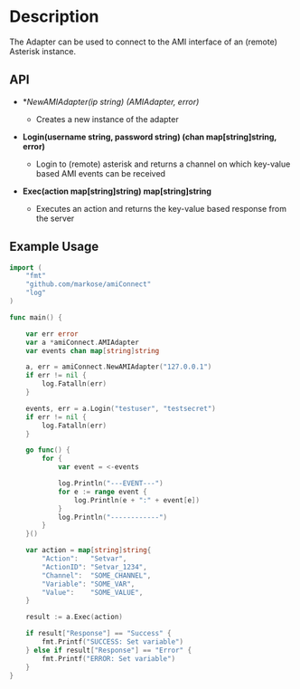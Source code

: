 Description
===========
The Adapter can be used to connect to the AMI interface of an (remote) Asterisk instance.

## API

*   **NewAMIAdapter(ip string) (*AMIAdapter, error)**
	* Creates a new instance of the adapter

*	**Login(username string, password string) (chan map[string]string, error)**
	* Login to (remote) asterisk and returns a channel on which key-value based AMI events can be received

*   **Exec(action map[string]string) map[string]string**
	* Executes an action and returns the key-value based response from the server  

## Example Usage

```Go
import (
	"fmt"
	"github.com/markose/amiConnect"
	"log"
)

func main() {

	var err error
	var a *amiConnect.AMIAdapter
	var events chan map[string]string

	a, err = amiConnect.NewAMIAdapter("127.0.0.1")
	if err != nil {
		log.Fatalln(err)
	}

	events, err = a.Login("testuser", "testsecret")
	if err != nil {
		log.Fatalln(err)
	}

	go func() {
		for {
			var event = <-events

			log.Println("---EVENT---")
			for e := range event {
				log.Println(e + ":" + event[e])
			}
			log.Println("------------")
		}
	}()

	var action = map[string]string{
		"Action":   "Setvar",
		"ActionID": "Setvar_1234",
		"Channel":  "SOME_CHANNEL",
		"Variable": "SOME_VAR",
		"Value":    "SOME_VALUE",
	}

	result := a.Exec(action)

	if result["Response"] == "Success" {
		fmt.Printf("SUCCESS: Set variable")
	} else if result["Response"] == "Error" {
		fmt.Printf("ERROR: Set variable")
	}
}
```
